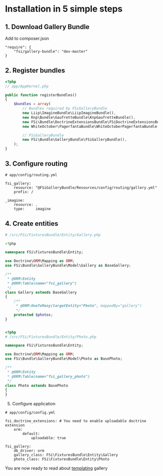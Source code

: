 # Installation in 5 simple steps

## 1. Download Gallery Bundle

Add to composer.json

```
"require": {
    "fsi/gallery-bundle": "dev-master"
}
```

## 2. Register bundles

```php
<?php
// app/AppKernel.php

public function registerBundles()
{
    $bundles = array(
        // Bundles required by FSiGalleryBundle
        new Liip\ImagineBundle\LiipImagineBundle(),
        new Knp\Bundle\GaufretteBundle\KnpGaufretteBundle(),
        new FSi\Bundle\DoctrineExtensionsBundle\FSiDoctrineExtensionsBundle(),
        new WhiteOctober\PagerfantaBundle\WhiteOctoberPagerfantaBundle(),

        // FSiGalleryBundle
        new FSi\Bundle\GalleryBundle\FSiGalleryBundle(),
    );
}
```

## 3. Configure routing

```
# app/config/routing.yml

fsi_gallery:
    resource: "@FSiGalleryBundle/Resources/config/routing/gallery.yml"
    prefix: /

_imagine:
    resource: .
    type:     imagine
```

## 4. Create entities

```php
# /src/FSi/FixturesBundle/Entity/Gallery.php

<?php

namespace FSi\FixturesBundle\Entity;

use Doctrine\ORM\Mapping as ORM;
use FSi\Bundle\GalleryBundle\Model\Gallery as BaseGallery;

/**
 * @ORM\Entity
 * @ORM\Table(name="fsi_gallery")
 */
class Gallery extends BaseGallery
{
    /**
     * @ORM\OneToMany(targetEntity="Photo", mappedBy="gallery")
     */
    protected $photos;
}

```

```php

<?php
# /src/FSi/FixturesBundle/Entity/Photo.php

namespace FSi\FixturesBundle\Entity;

use Doctrine\ORM\Mapping as ORM;
use FSi\Bundle\GalleryBundle\Model\Photo as BasePhoto;

/**
 * @ORM\Entity
 * @ORM\Table(name="fsi_gallery_photo")
 */
class Photo extends BasePhoto
{
}
```
5. Configure application

```
# app/config/config.yml

fsi_doctrine_extensions: # You need to enable uploadable doctrine extension
    orm:
        default:
            uploadable: true

fsi_gallery:
    db_driver: orm
    gallery_class: FSi\FixturesBundle\Entity\Gallery
    photo_class: FSi\FixturesBundle\Entity\Photo
```

You are now ready to read about [templating](templating.md) gallery


